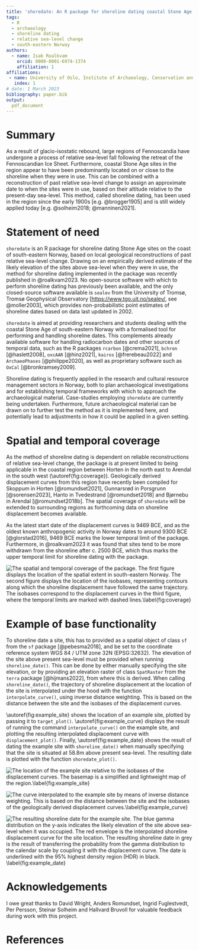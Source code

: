 ```yaml
---
title: 'shoredate: An R package for shoreline dating coastal Stone Age sites in south-eastern Norway'
tags:
  - R
  - archaeology
  - shoreline dating
  - relative sea-level change
  - south-eastern Norway
authors:
  - name: Isak Roalkvam
    orcid: 0000-0001-6974-1374
    affiliation: 1
affiliations:
 - name: University of Oslo, Institute of Archaeology, Conservation and History
   index: 1
# date: 1 March 2023 
bibliography: paper.bib
output: 
  pdf_document
---
```


# Summary

As a result of glacio-isostatic rebound, large regions of Fennoscandia have 
undergone a process of relative sea-level fall following the 
retreat of the Fennoscandian Ice Sheet. Furthermore, coastal Stone Age sites 
in the region appear to have been predominantly located on or close to the 
shoreline when they were in use. This can be combined with a reconstruction of 
past relative sea-level change to assign an approximate date to when the sites 
were in use, based on their altitude relative to the present-day sea-level. 
This method, called shoreline dating, has been used in the region since the 
early 1900s [e.g. @brogger1905] and is still widely applied today [e.g.
@solheim2018; @manninen2021].

# Statement of need

`shoredate` is an R package for shoreline dating Stone Age sites on the
coast of south-eastern Norway, based on local geological reconstructions
of past relative sea-level change. Drawing on an empirically derived
estimate of the likely elevation of the sites above sea-level when they
were in use, the method for shoreline dating implemented in the package was 
recently published in @roalkvam2023. No open-source software with which to
perform shoreline dating has previously been available, and the only
closed-source software available is `sealev` from the University of
Tromsø, Tromsø Geophysical Observatory
[<https://www.tgo.uit.no/sealev/>, see @moller2003], which provides
non-probabilistic point estimates of shoreline dates based on data last
updated in 2002.

`shoredate` is aimed at providing researchers and students dealing with
the coastal Stone Age of south-eastern Norway with a formalised tool for
performing and handling shoreline dates. This complements already
available software for handling radiocarbon dates and other sources of
temporal data, such as the R packages `rcarbon` [@crema2021], `bchron`
[@haslett2008], `oxcAAR` [@hinz2021], `kairos` [@frerebeau2022] and
`ArchaeoPhases` [@philippe2020], as well as proprietary software such as
`OxCal` [@bronkramsey2009].

Shoreline dating is frequently applied in the research and cultural
resource management sectors in Norway, both to plan archaeological
investigations and for establishing temporal frameworks with which to
approach the archaeological material. Case-studies employing `shoredate`
are currently being undertaken. Furthermore, future archaeological
material can be drawn on to further test the method as it is implemented here, 
and potentially lead to adjustments in how it could be applied in a given 
setting.

# Spatial and temporal coverage

As the method of shoreline dating is dependent on reliable
reconstructions of relative sea-level change, the package is at present
limited to being applicable in the coastal region between Horten in the
north east to Arendal in the south west (\autoref{fig:coverage}).
Geologically derived displacement curves from this region have recently
been compiled for Skoppum in Horten [@romundset2021], Gunnarsrød in
Porsgrunn [@sorensen2023], Hanto in Tvedestrand [@romundset2018] and Bjørnebu in
Arendal [@romundset2018b]. The spatial coverage of `shoredate`  will be extended
to surrounding regions as forthcoming data on shoreline displacement
becomes available. 

As the latest start date of the displacement curves is 9469 BCE, and as
the oldest known anthropogenic activity in Norway dates to around 9300
BCE [@glorstad2016], 9469 BCE marks the lower temporal limit of the
package. Furthermore, in @roalkvam2023 it was found that sites tend to
be more withdrawn from the shoreline after c. 2500 BCE, which thus marks
the upper temporal limit for shoreline dating with the package.

![The spatial and temporal coverage of the package. The first figure
displays the location of the spatial extent in south-eastern Norway. The
second figure displays the location of the isobases, representing contours
along which the shoreline displacement have followed the same
trajectory. The isobases correspond to the displacement curves in the
third figure, where the temporal limits are marked with dashed
lines.\label{fig:coverage}](../inst/precompiled_figures/spatiotemporal_coverage.png)

# Example of base functionality

To shoreline date a site, this has to provided as a spatial object of
class `sf` from the `sf` package [@pebesma2018], and be set to the coordinate 
reference system WGS 84 / UTM zone 32N (EPSG:32632). The elevation of the site
above present sea-level must be provided when running `shoreline_date()`. This
can be done by either manually specifying the site elevation, or by providing an 
elevation raster of class `SpatRaster` from the `terra` package [@hijmans2022], 
from where this is derived. When calling `shoreline_date()`, the trajectory of 
shoreline displacement at the location of the site is interpolated under the 
hood with the function `interpolate_curve()`, using inverse distance
weighting. This is based on the distance between the site and the isobases of
the displacement curves.

\autoref{fig:example_site} shows the location of an example site,
plotted by passing it to `target_plot()`. \autoref{fig:example_curve} 
displays the result of running the command `interpolate_curve()` on the example
site, and plotting the resulting interpolated displacement curve with
`displacement_plot()`. Finally, \autoref{fig:example_date} shows
the result of dating the example site with `shoreline_date()` when
manually specifying that the site is situated at 58.8m above present sea-level. 
The resulting date is plotted with the function `shoredate_plot()`.

![The location of the example site relative to the isobases of the
displacement curves. The basemap is a simplified and lightweight map of
the region.\label{fig:example_site}](example_site.png) 

![The curve interpolated to the example site by means of inverse distance 
weighting. This is based on the
distance between the site and the isobases of the geologically derived
displacement curves.\label{fig:example_curve}](example_curve.png) 

![The resulting shoreline date
for the example site. The blue gamma distribution on the y-axis
indicates the likely elevation of the site above sea-level when it was
occupied. The red envelope is the interpolated shoreline displacement
curve for the site location. The resulting shoreline date in grey is the
result of transferring the probability from the gamma distribution to
the calendar scale by coupling it with the displacement curve. The date is
underlined with the 95% highest density region (HDR) in black.
\label{fig:example_date}](example_date.png)

# Acknowledgements

I owe great thanks to David Wright, Anders Romundset, Ingrid Fuglestvedt, Per 
Persson, Steinar Solheim and Hallvard Bruvoll for valuable feedback during
work with this project.

# References
